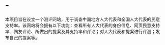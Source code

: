 # -
本项目旨在设立一个测评网站，用于调查中国地方人大代表和全国人大代表的民意支持率。该网站将会拥有以下功能：查看所有人大代表的身份信息、网页民意支持率、网友评论、所做出的提案及其支持率和评论；对人大代表和提案进行评测；发布自己的提案等。
